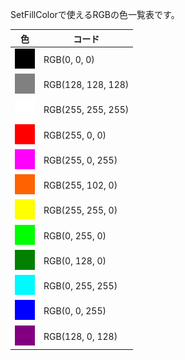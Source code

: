 SetFillColorで使えるRGBの色一覧表です。


| 色 | コード |
| --- | --- |
| ![](./image/black.png) | RGB\(0, 0, 0\) |
| ![](./image/gray.png) | RGB(128, 128, 128) |
| ![](./image/white.png) | RGB(255, 255, 255) |
| ![](./image/red.png)| RGB(255, 0, 0) |
| ![](./image/pink.png)| RGB(255, 0, 255) |
| ![](./image/orange.png)| RGB(255, 102, 0) |
| ![](./image/yellow.png)| RGB(255, 255, 0) |
| ![](./image/lightGreen.png)| RGB(0, 255, 0) |
| ![](./image/green.png)| RGB(0, 128, 0) |
| ![](./image/lightBlue.png)| RGB(0, 255, 255) |
| ![](./image/blue.png)| RGB(0, 0, 255) |
| ![](./image/purple.png)| RGB(128, 0, 128) |






























